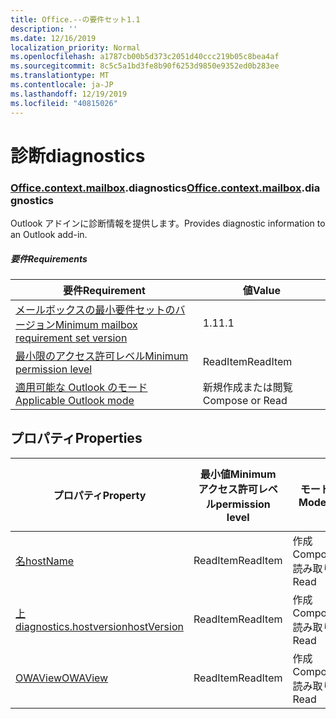 ```yaml
---
title: Office.--の要件セット1.1
description: ''
ms.date: 12/16/2019
localization_priority: Normal
ms.openlocfilehash: a1787cb00b5d373c2051d40ccc219b05c8bea4af
ms.sourcegitcommit: 8c5c5a1bd3fe8b90f6253d9850e9352ed0b283ee
ms.translationtype: MT
ms.contentlocale: ja-JP
ms.lasthandoff: 12/19/2019
ms.locfileid: "40815026"
---
```

# <a name="diagnostics"></a><span data-ttu-id="33365-102">診断</span><span class="sxs-lookup"><span data-stu-id="33365-102">diagnostics</span></span>

### <a name="officeofficemdcontextofficecontextmdmailboxofficecontextmailboxmddiagnostics"></a><span data-ttu-id="33365-103">[Office](office.md)[.context](office.context.md)[.mailbox](office.context.mailbox.md).diagnostics</span><span class="sxs-lookup"><span data-stu-id="33365-103">[Office](office.md)[.context](office.context.md)[.mailbox](office.context.mailbox.md).diagnostics</span></span>

<span data-ttu-id="33365-104">Outlook アドインに診断情報を提供します。</span><span class="sxs-lookup"><span data-stu-id="33365-104">Provides diagnostic information to an Outlook add-in.</span></span>

##### <a name="requirements"></a><span data-ttu-id="33365-105">要件</span><span class="sxs-lookup"><span data-stu-id="33365-105">Requirements</span></span>

|<span data-ttu-id="33365-106">要件</span><span class="sxs-lookup"><span data-stu-id="33365-106">Requirement</span></span>| <span data-ttu-id="33365-107">値</span><span class="sxs-lookup"><span data-stu-id="33365-107">Value</span></span>|
|---|---|
|[<span data-ttu-id="33365-108">メールボックスの最小要件セットのバージョン</span><span class="sxs-lookup"><span data-stu-id="33365-108">Minimum mailbox requirement set version</span></span>](../../requirement-sets/outlook-api-requirement-sets.md)| <span data-ttu-id="33365-109">1.1</span><span class="sxs-lookup"><span data-stu-id="33365-109">1.1</span></span>|
|[<span data-ttu-id="33365-110">最小限のアクセス許可レベル</span><span class="sxs-lookup"><span data-stu-id="33365-110">Minimum permission level</span></span>](/outlook/add-ins/understanding-outlook-add-in-permissions)| <span data-ttu-id="33365-111">ReadItem</span><span class="sxs-lookup"><span data-stu-id="33365-111">ReadItem</span></span>|
|[<span data-ttu-id="33365-112">適用可能な Outlook のモード</span><span class="sxs-lookup"><span data-stu-id="33365-112">Applicable Outlook mode</span></span>](/outlook/add-ins/#extension-points)| <span data-ttu-id="33365-113">新規作成または閲覧</span><span class="sxs-lookup"><span data-stu-id="33365-113">Compose or Read</span></span>|

## <a name="properties"></a><span data-ttu-id="33365-114">プロパティ</span><span class="sxs-lookup"><span data-stu-id="33365-114">Properties</span></span>

| <span data-ttu-id="33365-115">プロパティ</span><span class="sxs-lookup"><span data-stu-id="33365-115">Property</span></span> | <span data-ttu-id="33365-116">最小値</span><span class="sxs-lookup"><span data-stu-id="33365-116">Minimum</span></span><br><span data-ttu-id="33365-117">アクセス許可レベル</span><span class="sxs-lookup"><span data-stu-id="33365-117">permission level</span></span> | <span data-ttu-id="33365-118">モード</span><span class="sxs-lookup"><span data-stu-id="33365-118">Modes</span></span> | <span data-ttu-id="33365-119">戻り値の種類</span><span class="sxs-lookup"><span data-stu-id="33365-119">Return type</span></span> | <span data-ttu-id="33365-120">最小値</span><span class="sxs-lookup"><span data-stu-id="33365-120">Minimum</span></span><br><span data-ttu-id="33365-121">要件セット</span><span class="sxs-lookup"><span data-stu-id="33365-121">requirement set</span></span> |
|---|---|---|---|:---:|
| [<span data-ttu-id="33365-122">名</span><span class="sxs-lookup"><span data-stu-id="33365-122">hostName</span></span>](/javascript/api/outlook/office.diagnostics?view=outlook-js-1.1#hostname) | <span data-ttu-id="33365-123">ReadItem</span><span class="sxs-lookup"><span data-stu-id="33365-123">ReadItem</span></span> | <span data-ttu-id="33365-124">作成</span><span class="sxs-lookup"><span data-stu-id="33365-124">Compose</span></span><br><span data-ttu-id="33365-125">読み取り</span><span class="sxs-lookup"><span data-stu-id="33365-125">Read</span></span> | <span data-ttu-id="33365-126">String</span><span class="sxs-lookup"><span data-stu-id="33365-126">String</span></span> | [<span data-ttu-id="33365-127">1.1</span><span class="sxs-lookup"><span data-stu-id="33365-127">1.1</span></span>](../requirement-set-1.1/outlook-requirement-set-1.1.md) |
| [<span data-ttu-id="33365-128">上 diagnostics.hostversion</span><span class="sxs-lookup"><span data-stu-id="33365-128">hostVersion</span></span>](/javascript/api/outlook/office.diagnostics?view=outlook-js-1.1#hostversion) | <span data-ttu-id="33365-129">ReadItem</span><span class="sxs-lookup"><span data-stu-id="33365-129">ReadItem</span></span> | <span data-ttu-id="33365-130">作成</span><span class="sxs-lookup"><span data-stu-id="33365-130">Compose</span></span><br><span data-ttu-id="33365-131">読み取り</span><span class="sxs-lookup"><span data-stu-id="33365-131">Read</span></span> | <span data-ttu-id="33365-132">String</span><span class="sxs-lookup"><span data-stu-id="33365-132">String</span></span> | [<span data-ttu-id="33365-133">1.1</span><span class="sxs-lookup"><span data-stu-id="33365-133">1.1</span></span>](../requirement-set-1.1/outlook-requirement-set-1.1.md) |
| [<span data-ttu-id="33365-134">OWAView</span><span class="sxs-lookup"><span data-stu-id="33365-134">OWAView</span></span>](/javascript/api/outlook/office.diagnostics?view=outlook-js-1.1#owaview) | <span data-ttu-id="33365-135">ReadItem</span><span class="sxs-lookup"><span data-stu-id="33365-135">ReadItem</span></span> | <span data-ttu-id="33365-136">作成</span><span class="sxs-lookup"><span data-stu-id="33365-136">Compose</span></span><br><span data-ttu-id="33365-137">読み取り</span><span class="sxs-lookup"><span data-stu-id="33365-137">Read</span></span> | <span data-ttu-id="33365-138">String</span><span class="sxs-lookup"><span data-stu-id="33365-138">String</span></span> | [<span data-ttu-id="33365-139">1.1</span><span class="sxs-lookup"><span data-stu-id="33365-139">1.1</span></span>](../requirement-set-1.1/outlook-requirement-set-1.1.md) |
